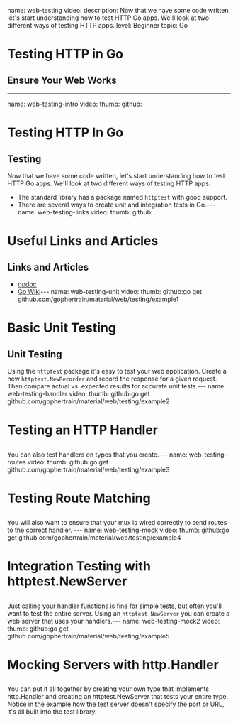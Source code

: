 name: web-testing
video: 
description: Now that we have some code written, let's start understanding how to test HTTP Go apps. We'll look at two different ways of testing HTTP apps.
level: Beginner
topic: Go
# Testing HTTP in Go
## Ensure Your Web Works

---
name: web-testing-intro
video: 
thumb:
github:
# Testing HTTP In Go
## 

## Testing 

Now that we have some code written, let's start understanding how to test HTTP Go apps. We'll look at two different ways of testing HTTP apps.

- The standard library has a package named `httptest` with good support.
- There are several ways to create unit and integration tests in Go.---
name: web-testing-links
video: 
thumb:
github:
# Useful Links and Articles
## 

## Links and Articles

- [godoc](https://golang.org/pkg/net/http/)
- [Go Wiki](https://golang.org/doc/articles/wiki/)---
name: web-testing-unit
video: 
thumb:
github:go get github.com/gophertrain/material/web/testing/example1
# Basic Unit Testing
## 

## Unit Testing
Using the `httptest` package it's easy to test your web application.  Create a new `httptest.NewRecorder` and record the response for a given request.   Then compare actual vs. expected results for accurate unit tests.---
name: web-testing-handler
video: 
thumb:
github:go get github.com/gophertrain/material/web/testing/example2
# Testing an HTTP Handler
## 

You can also test handlers on types that you create.---
name: web-testing-routes
video: 
thumb:
github:go get github.com/gophertrain/material/web/testing/example3
# Testing Route Matching
## 

You will also want to ensure that your mux is wired correctly to send routes to the correct handler. ---
name: web-testing-mock
video: 
thumb:
github:go get github.com/gophertrain/material/web/testing/example4
# Integration Testing with httptest.NewServer
## 

Just calling your handler functions is fine for simple tests, but often you'll want to test the entire server.  Using an `httptest.NewServer` you can create a web server that uses your handlers.---
name: web-testing-mock2
video: 
thumb:
github:go get github.com/gophertrain/material/web/testing/example5
# Mocking Servers with http.Handler
## 

You can put it all together by creating your own type that implements http.Handler and creating an httptest.NewServer that tests your entire type.  Notice in the example how the test server doesn't specify the port or URL, it's all built into the test library.
